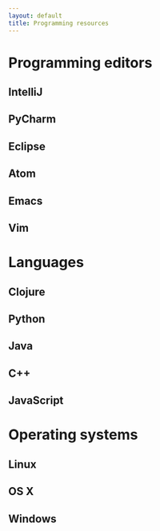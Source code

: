 ```yaml
---
layout: default
title: Programming resources
---
```


# Programming editors

## IntelliJ

## PyCharm

## Eclipse

## Atom

## Emacs

## Vim

# Languages

## Clojure

## Python

## Java

## C++

## JavaScript

# Operating systems

## Linux

## OS X

## Windows

